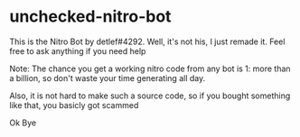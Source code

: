 # unchecked-nitro-bot
This is the Nitro Bot by detlef#4292. Well, it's not his, I just remade it.
Feel free to ask anything if you need help

Note:
The chance you get a working nitro code from any bot is 1: more than a billion, so don't waste your time generating all day.

Also, it is not hard to make such a source code, so if you bought something like that, you basicly got scammed

Ok Bye
